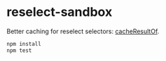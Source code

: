 # reselect-sandbox

Better caching for reselect selectors: [cacheResultOf](./src/cacheResultOf).

```bash
npm install
npm test
```
